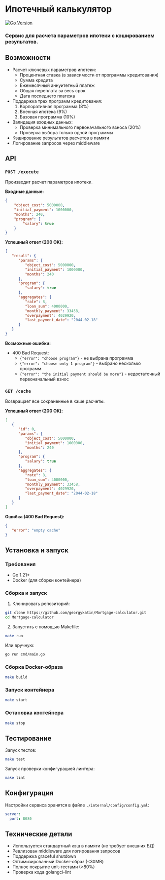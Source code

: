 # Ипотечный калькулятор

[![Go Version](https://img.shields.io/badge/go-1.22+-blue.svg)](https://golang.org/dl/)

### Сервис для расчета параметров ипотеки с кэшированием результатов.

## Возможности

- Расчет ключевых параметров ипотеки:
  - Процентная ставка (в зависимости от программы кредитования)
  - Сумма кредита
  - Ежемесячный аннуитетный платеж
  - Общая переплата за весь срок
  - Дата последнего платежа
- Поддержка трех программ кредитования:
  1. Корпоративная программа (8%)
  2. Военная ипотека (9%)
  3. Базовая программа (10%)
- Валидация входных данных:
  - Проверка минимального первоначального взноса (20%)
  - Проверка выбора только одной программы
- Кэширование результатов расчетов в памяти
- Логирование запросов через middleware

## API

### `POST /execute`

Производит расчет параметров ипотеки.

**Входные данные:**
```json
{
    "object_cost": 5000000,
    "initial_payment": 1000000,
    "months": 240,
    "program": {
        "salary": true
    }
}
```

**Успешный ответ (200 OK):**
```json
{
   "result": {
      "params": {
         "object_cost": 5000000,
         "initial_payment": 1000000,                
         "months": 240
      },
      "program": {
         "salary": true
      },
      "aggregates": {
         "rate": 8,
         "loan_sum": 4000000,
         "monthly_payment": 33458,
         "overpayment": 4029920,
         "last_payment_date": "2044-02-18"
      }
   }
}
```

**Возможные ошибки:**
- 400 Bad Request:
  - `{"error": "choose program"}` - не выбрана программа
  - `{"error": "choose only 1 program"}` - выбрано несколько программ
  - `{"error": "the initial payment should be more"}` - недостаточный первоначальный взнос

### `GET /cache`

Возвращает все сохраненные в кэше расчеты.

**Успешный ответ (200 OK):**
```json
[
   {
      "id": 0,
      "params": {
         "object_cost": 5000000,
         "initial_payment": 1000000,
         "months": 240
      },
      "program": {
         "salary": true
      },
      "aggregates": {
         "rate": 8,
         "loan_sum": 4000000,
         "monthly_payment": 33458,
         "overpayment": 4029920,
         "last_payment_date": "2044-02-18"
      }
   }
]
```

**Ошибка (400 Bad Request):**
```json
{
   "error": "empty cache"
}
```

## Установка и запуск

### Требования
- Go 1.21+
- Docker (для сборки контейнера)

### Сборка и запуск

1. Клонировать репозиторий:
```bash
git clone https://github.com/georgykatin/Mortgage-calculator.git
cd Mortgage-calculator
```

2. Запустить с помощью Makefile:
```bash
make run
```

Или вручную:
```bash
go run cmd/main.go
```

### Сборка Docker-образа
```bash
make build
```

### Запуск контейнера
```bash
make start
```

### Остановка контейнера
```bash
make stop
```

## Тестирование

Запуск тестов:
```bash
make test
```

Запуск проверки конфигурацией линтера:
```bash
make lint
```

## Конфигурация

Настройки сервиса хранятся в файле `./internal/config/config.yml`:
```yaml
server:
  port: 8080
```

## Технические детали

- Используется стандартный кэш в памяти (не требует внешних БД)
- Реализован middleware для логирования запросов
- Поддержка graceful shutdown
- Оптимизированный Docker-образ (<30MB)
- Полное покрытие unit-тестами (>80%)
- Проверка кода golangci-lint

